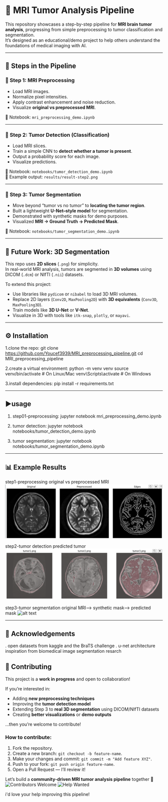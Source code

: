 # 🧠 MRI Tumor Analysis Pipeline

This repository showcases a step-by-step pipeline for **MRI brain tumor analysis**, progressing from simple preprocessing to tumor classification and segmentation.  
It’s designed as an educational/demo project to help others understand the foundations of medical imaging with AI.

---

## 📌 Steps in the Pipeline

### 🔹 Step 1: MRI Preprocessing
- Load MRI images.
- Normalize pixel intensities.
- Apply contrast enhancement and noise reduction.
- Visualize **original vs preprocessed MRI**.

📒 Notebook: `mri_preprocessing_demo.ipynb`

---

### 🔹 Step 2: Tumor Detection (Classification)
- Load MRI slices.
- Train a simple CNN to **detect whether a tumor is present**.
- Output a probability score for each image.
- Visualize predictions.

📒 Notebook: `notebooks/tumor_detection_demo.ipynb`  
📂 Example output: `results/result-step2.png`

---

### 🔹 Step 3: Tumor Segmentation
- Move beyond “tumor vs no tumor” to **locating the tumor region**.
- Built a lightweight **U-Net–style model** for segmentation.
- Demonstrated with synthetic masks for demo purposes.
- Visualized **MRI → Ground Truth → Predicted Mask**.

📒 Notebook: `notebooks/tumor_segmentation_demo.ipynb`

---

## 🚀 Future Work: 3D Segmentation
This repo uses **2D slices** (`.png`) for simplicity.  
In real-world MRI analysis, tumors are segmented in **3D volumes** using DICOM (`.dcm`) or NIfTI (`.nii`) datasets.

To extend this project:
- Use libraries like `pydicom` or `nibabel` to load 3D MRI volumes.
- Replace 2D layers (`Conv2D`, `MaxPooling2D`) with **3D equivalents** (`Conv3D`, `MaxPooling3D`).
- Train models like **3D U-Net** or **V-Net**.
- Visualize in 3D with tools like `itk-snap`, `plotly`, or `mayavi`.

---

## ⚙️ Installation
1.clone the repo:
git clone https://github.com/Youcef3939/MRI_preprocessing_pipeline.git
cd MRI_preprocessing_pipeline

2.create a virtual environment:
python -m venv venv
source venv/bin/activate   # On Linux/Mac
venv\Scripts\activate      # On Windows

3.install dependencies:
pip install -r requirements.txt

---

## ▶️usage
1. step01-preprocessing: jupyter notebook mri_preprocessing_demo.ipynb

2. tumor detection: jupyter notebook notebooks/tumor_detection_demo.ipynb

3. tumor segmentation: jupyter notebook notebooks/tumor_segmentation_demo.ipynb


---

## 📊 Example Results
step1-preprocessing
original vs preprocessed MRI
![alt text](image.png)

step2-tumor detection
predicted tumor 
![alt text](results/result-step2.png)

step3-tumor segmentation
original MRI--> synthetic mask--> predicted mask
![alt text](results/results-step3.png)


--- 

## 🙌 Acknowledgements
. open datasets from kaggle and the BraTS challenge
. u-net architecture inspiration from biomedical image segmentation resarch


## 🤝 Contributing
This project is a **work in progress** and open to collaboration!  

If you’re interested in:
- Adding **new preprocessing techniques**  
- Improving the **tumor detection model**  
- Extending Step 3 to **real 3D segmentation** using DICOM/NIfTI datasets  
- Creating **better visualizations** or **demo outputs**  

…then you’re welcome to contribute!  

### How to contribute:
1. Fork the repository.  
2. Create a new branch: `git checkout -b feature-name`.  
3. Make your changes and commit: `git commit -m "Add feature XYZ"`.  
4. Push to your fork: `git push origin feature-name`.  
5. Open a Pull Request — I’ll review it!  

Let’s build a **community-driven MRI tumor analysis pipeline** together 🚀
![Contributors Welcome](https://img.shields.io/badge/contributors-welcome-brightgreen.svg)
![Help Wanted](https://img.shields.io/badge/help-wanted-ff69b4.svg)

i'd love your help improving this pipeline!  